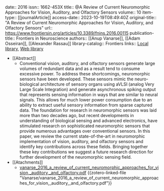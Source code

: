 date:: 2016
issn:: 1662-453X
title:: @A Review of Current Neuromorphic Approaches for Vision, Auditory, and Olfactory Sensors
volume:: 10
item-type:: [[journalArticle]]
access-date:: 2023-10-19T08:49:40Z
original-title:: "A Review of Current Neuromorphic Approaches for Vision, Auditory, and Olfactory Sensors"
url:: https://www.frontiersin.org/articles/10.3389/fnins.2016.00115
publication-title:: Frontiers in Neuroscience
authors:: [[Anup Vanarse]], [[Adam Osseiran]], [[Alexander Rassau]]
library-catalog:: Frontiers
links:: [Local library](zotero://select/library/items/C2M7SBLK), [Web library](https://www.zotero.org/users/8224007/items/C2M7SBLK)

- [[Abstract]]
	- Conventional vision, auditory, and olfactory sensors generate large volumes of redundant data and as a result tend to consume excessive power. To address these shortcomings, neuromorphic sensors have been developed. These sensors mimic the neuro-biological architecture of sensory organs using aVLSI (analog Very Large Scale Integration) and generate asynchronous spiking output that represents sensing information in ways that are similar to neural signals. This allows for much lower power consumption due to an ability to extract useful sensory information from sparse captured data. The foundation for research in neuromorphic sensors was laid more than two decades ago, but recent developments in understanding of biological sensing and advanced electronics, have stimulated research on sophisticated neuromorphic sensors that provide numerous advantages over conventional sensors. In this paper, we review the current state-of-the-art in neuromorphic implementation of vision, auditory, and olfactory sensors and identify key contributions across these fields. Bringing together these key contributions we suggest a future research direction for further development of the neuromorphic sensing field.
- [[Atachments]]
	- [vanarse_2016_a_review_of_current_neuromorphic_approaches_for_vision,_auditory,_and_olfactory.pdf](zotero://select/library/items/R6ZY92P3) {{zotero-linked-file "Vanarse/vanarse_2016_a_review_of_current_neuromorphic_approaches_for_vision,_auditory,_and_olfactory.pdf"}}